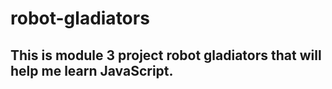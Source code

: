 # robot-gladiators

## This is module 3 project robot gladiators that will help me learn JavaScript.